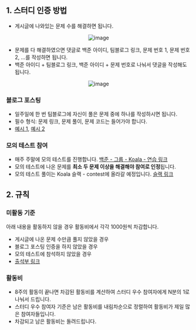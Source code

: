 ## 1. 스터디 인증 방법
- 게시글에 나와있는 문제 수를 해결하면 됩니다.

<div align="center">

  ![image](https://user-images.githubusercontent.com/79046106/188297717-8fdfb37d-fa5a-4acb-9335-d961c7688000.png)
  
</div>

- 문제를 다 해결하였으면 댓글로 백준 아이디, 팀블로그 링크, 문제 번호 1, 문제 번호 2, ...를 작성하면 됩니다.
- 백준 아이디 + 팀블로그 링크, 백준 아이디 + 문제 번호로 나눠서 댓글을 작성해도 됩니다.

<div align="center">

  ![image](https://user-images.githubusercontent.com/79046106/188297742-182cf6ef-8b0d-4361-a13b-92953e8a03ca.png)
  
</div>

### 블로그 포스팅

- 일주일에 한 번 팀블로그에 자신이 풀은 문제 중에 하나를 작성하시면 됩니다.
- 필수 형식: 문제 링크, 문제 풀이, 문제 코드는 들어가야 합니다.
- [예시 1](https://kau-algorithm.tistory.com/505), [예시 2](https://kau-algorithm.tistory.com/507)

### 모의 테스트 참여

- 매주 주말에 모의 테스트를 진행합니다.
[백준 - 그룹 - Koala - 연습 링크](https://www.acmicpc.net/group/practice/9883)
- 모의 테스트에 나온 문제를 **최소 두 문제 이상을 해결해야 참여로 인정**됩니다.
- 모의 테스트 풀이는 Koala 슬랙 - contest에 올라갈 예정입니다.
[슬랙 링크](https://join.slack.com/t/koala-fkp1564/shared_invite/zt-1c2igfgy9-vPy9hJs14P0auDW0s8gSrg)


## 2. 규칙

### 미활동 기준

아래 내용을 활동하지 않을 경우 활동비에서 각각 1000원씩 차감합니다.

- 게시글에 나온 문제 수만큼 풀지 않았을 경우
- 블로그 포스팅 인증을 하지 않았을 경우
- 모의 테스트에 참석하지 않았을 경우
- [출석부 링크](https://kau-algorithm.tistory.com/733)

### 활동비

- 8주의 활동이 끝나면 차감된 활동비를 계산하여 스터디 우수 참여자에게 N분의 1로 나눠서 드립니다.
- 스터디 우수 참여자 기준은 남은 활동비를 내림차순으로 정렬하여 활동비가 제일 많은 참여자들입니다.
- 차감되고 남은 활동비는 돌려드립니다.
